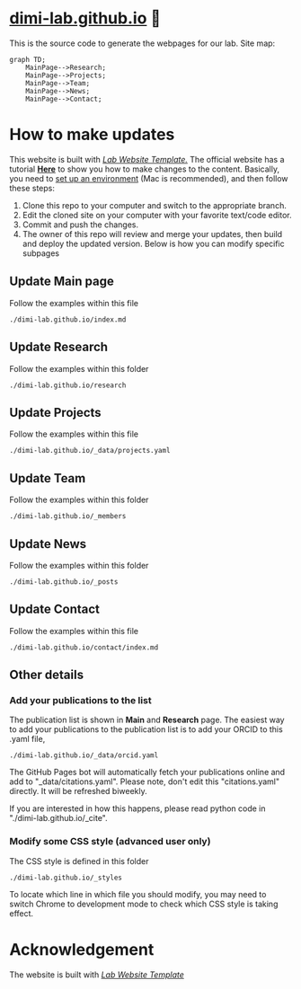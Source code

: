 # **[dimi-lab.github.io](https://dimi-lab.github.io)** 🚀
This is the source code to generate the webpages for our lab.
Site map:
```mermaid
graph TD;
    MainPage-->Research;
    MainPage-->Projects;
    MainPage-->Team;
    MainPage-->News;
    MainPage-->Contact;
```

# How to make updates
This website is built with _[Lab Website Template.](https://greene-lab.gitbook.io/lab-website-template-docs)_
The official website has a tutorial **[Here](https://greene-lab.gitbook.io/lab-website-template-docs/getting-started/change-your-site)** to show you how to make changes to the content.
Basically, you need to [set up an environment](https://greene-lab.gitbook.io/lab-website-template-docs/getting-started/preview-your-site#on-your-computer-locally) (Mac is recommended), and then follow these steps:
1. Clone this repo to your computer and switch to the appropriate branch.
2. Edit the cloned site on your computer with your favorite text/code editor.
3. Commit and push the changes.
4. The owner of this repo will review and merge your updates, then build and deploy the updated version.
Below is how you can modify specific subpages

## Update Main page
Follow the examples within this file
```
./dimi-lab.github.io/index.md
```
## Update Research
Follow the examples within this folder
```
./dimi-lab.github.io/research
```
## Update Projects
Follow the examples within this file
```
./dimi-lab.github.io/_data/projects.yaml
```
## Update Team
Follow the examples within this folder
```
./dimi-lab.github.io/_members
```
## Update News
Follow the examples within this folder
```
./dimi-lab.github.io/_posts
```
## Update Contact
Follow the examples within this file
```
./dimi-lab.github.io/contact/index.md
```
## Other details
### Add your publications to the list
The publication list is shown in **Main** and **Research** page.
The easiest way to add your publications to the publication list is to add your ORCID to this .yaml file,
```
./dimi-lab.github.io/_data/orcid.yaml
```
The GitHub Pages bot will automatically fetch your publications online and add to "_data/citations.yaml". 
Please note, don't edit this "citations.yaml" directly. It will be refreshed biweekly.

If you are interested in how this happens, please read python code in "./dimi-lab.github.io/_cite".

### Modify some CSS style (advanced user only)
The CSS style is defined in this folder
```
./dimi-lab.github.io/_styles
```
To locate which line in which file you should modify, you may need to switch Chrome to development mode to check which CSS style is taking effect.

# Acknowledgement
The website is built with _[Lab Website Template](https://greene-lab.gitbook.io/lab-website-template-docs)_

